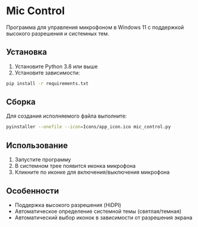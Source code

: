 # Mic Control

Программа для управления микрофоном в Windows 11 с поддержкой высокого разрешения и системных тем.

## Установка

1. Установите Python 3.8 или выше
2. Установите зависимости:
```bash
pip install -r requirements.txt
```

## Сборка

Для создания исполняемого файла выполните:
```bash
pyinstaller --onefile --icon=Icons/app_icon.ico mic_control.py
```

## Использование

1. Запустите программу
2. В системном трее появится иконка микрофона
3. Кликните по иконке для включения/выключения микрофона

## Особенности

- Поддержка высокого разрешения (HiDPI)
- Автоматическое определение системной темы (светлая/темная)
- Автоматический выбор иконок в зависимости от разрешения экрана 